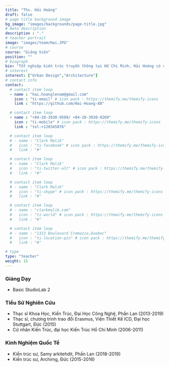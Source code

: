 ```yaml
---
title: "Ths. Hải Hoàng"
draft: false
# page title background image
bg_image: "images/backgrounds/page-title.jpg"
# meta description
description : "."
# teacher portrait
image: "images/team/Hai.JPG"
# course
course: "Giảng Viên"
position: ""
# biograph
bio: "Tốt nghiệp kiến trúc truyền thông tại Hồ Chi Minh, Hải Hoàng có cơ hội được học hỏi, trao đổi và làm việc tại Châu Âu gần 10 năm. Với nền mòng văn hóa Việt Nam, kết hợp sự phát triển bền vững trong kiến trúc và đô thị bắc Âu và sự chính xác khoa học, tiên tiến của nền công nghiệp Đức đã thôi thúc Hải Hoàng đi tìm những giá trị để đóng góp cho cộng đồng"
# interest
interest: ["Urban Design","Architecture"]
# contact info
contact:
  # contact item loop
  - name : "hai.hoanglenam@gmail.com"
    icon : "ti-email" # icon pack : https://themify.me/themify-icons
    link : "https://github.com/Hai-Hoang-88"

  # contact item loop
  - name : "+84-28-3930-9589/ +84-28-3930-9269"
    icon : "ti-mobile" # icon pack : https://themify.me/themify-icons
    link : "tel:+120345876"

  # contact item loop
  # - name : "Clark Malik"
  #   icon : "ti-facebook" # icon pack : https://themify.me/themify-icons
  #   link : "#"

  # contact item loop
  # - name : "Clark Malik"
  #   icon : "ti-twitter-alt" # icon pack : https://themify.me/themify-icons
  #   link : "#"

  # contact item loop
  # - name : "Clark Malik"
  #   icon : "ti-skype" # icon pack : https://themify.me/themify-icons
  #   link : "#"

  # contact item loop
  # - name : "clarkmalik.com"
  #   icon : "ti-world" # icon pack : https://themify.me/themify-icons
  #   link : "#"

  # contact item loop
  # - name : "1313 Boulevard Cremazie,Quebec"
  #   icon : "ti-location-pin" # icon pack : https://themify.me/themify-icons
  #   link : "#"

# type
type: "teacher"
weight: 15
---
```


### Giảng Dạy
*	Basic StudioLab 2

### Tiểu Sử Nghiên Cứu
*	Thạc sĩ Khoa Học, Kiến Trúc, Đại Học Công Nghệ, Phần Lan (2013-2019)
*	Thạc sĩ, chương trình trao đổi Erasmus, Viện Thiết Kế ICD, Đại học Stuttgart, Đức (2015)
*	Cử nhân Kiến Trúc, đại học Kiến Trúc Hồ Chí Minh (2006-2011)

### Kinh Nghiệm Quốc Tế
*	Kiến trúc sư, Samy arkitehdit, Phần Lan (2018-2019)
*	Kiến trúc sư, Archimg, Đức (2015-2016)
